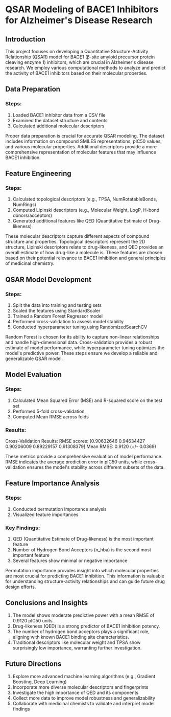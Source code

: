 # QSAR Modeling of BACE1 Inhibitors for Alzheimer's Disease Research

## Introduction

This project focuses on developing a Quantitative Structure-Activity Relationship (QSAR) model for BACE1 (β-site amyloid precursor protein cleaving enzyme 1) inhibitors, which are crucial in Alzheimer's disease research. We employ various computational methods to analyze and predict the activity of BACE1 inhibitors based on their molecular properties.

## Data Preparation

### Steps:
1. Loaded BACE1 inhibitor data from a CSV file
2. Examined the dataset structure and contents
3. Calculated additional molecular descriptors

Proper data preparation is crucial for accurate QSAR modeling. The dataset includes information on compound SMILES representations, pIC50 values, and various molecular properties. Additional descriptors provide a more comprehensive representation of molecular features that may influence BACE1 inhibition.

## Feature Engineering

### Steps:
1. Calculated topological descriptors (e.g., TPSA, NumRotatableBonds, NumRings)
2. Computed Lipinski descriptors (e.g., Molecular Weight, LogP, H-bond donors/acceptors)
3. Generated additional features like QED (Quantitative Estimate of Drug-likeness)

These molecular descriptors capture different aspects of compound structure and properties. Topological descriptors represent the 2D structure, Lipinski descriptors relate to drug-likeness, and QED provides an overall estimate of how drug-like a molecule is. These features are chosen based on their potential relevance to BACE1 inhibition and general principles of medicinal chemistry.

## QSAR Model Development

### Steps:
1. Split the data into training and testing sets
2. Scaled the features using StandardScaler
3. Trained a Random Forest Regressor model
4. Performed cross-validation to assess model stability
5. Conducted hyperparameter tuning using RandomizedSearchCV

Random Forest is chosen for its ability to capture non-linear relationships and handle high-dimensional data. Cross-validation provides a robust estimate of model performance, while hyperparameter tuning optimizes the model's predictive power. These steps ensure we develop a reliable and generalizable QSAR model.

## Model Evaluation

### Steps:
1. Calculated Mean Squared Error (MSE) and R-squared score on the test set
2. Performed 5-fold cross-validation
3. Computed Mean RMSE across folds

### Results: 

Cross-Validation Results:
RMSE scores: [0.90632646 0.94634427 0.90206009 0.89229157 0.91308379]
Mean RMSE: 0.9120 (+/- 0.0369)

These metrics provide a comprehensive evaluation of model performance. RMSE indicates the average prediction error in pIC50 units, while cross-validation ensures the model's stability across different subsets of the data.

## Feature Importance Analysis

### Steps:
1. Conducted permutation importance analysis
2. Visualized feature importances

### Key Findings:
1. QED (Quantitative Estimate of Drug-likeness) is the most important feature
2. Number of Hydrogen Bond Acceptors (n_hba) is the second most important feature
3. Several features show minimal or negative importance

Permutation importance provides insight into which molecular properties are most crucial for predicting BACE1 inhibition. This information is valuable for understanding structure-activity relationships and can guide future drug design efforts.

## Conclusions and Insights

1. The model shows moderate predictive power with a mean RMSE of 0.9120 pIC50 units.
2. Drug-likeness (QED) is a strong predictor of BACE1 inhibition potency.
3. The number of hydrogen bond acceptors plays a significant role, aligning with known BACE1 binding site characteristics.
4. Traditional descriptors like molecular weight and TPSA show surprisingly low importance, warranting further investigation.

## Future Directions

1. Explore more advanced machine learning algorithms (e.g., Gradient Boosting, Deep Learning)
2. Incorporate more diverse molecular descriptors and fingerprints
3. Investigate the high importance of QED and its components
4. Collect more data to improve model robustness and generalizability
5. Collaborate with medicinal chemists to validate and interpret model findings
